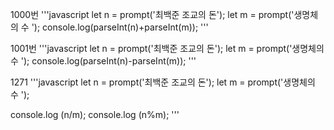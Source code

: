 1000번
'''javascript
let n = prompt('최백준 조교의 돈');
let m = prompt('생명체의 수 ');
console.log(parseInt(n)+parseInt(m));
'''

1001번
'''javascript
let n = prompt('최백준 조교의 돈');
let m = prompt('생명체의 수 ');
console.log(parseInt(n)-parseInt(m));
'''

1271
'''javascript
let n = prompt('최백준 조교의 돈');
let m = prompt('생명체의 수 ');

console.log (n/m);
console.log (n%m);
'''
